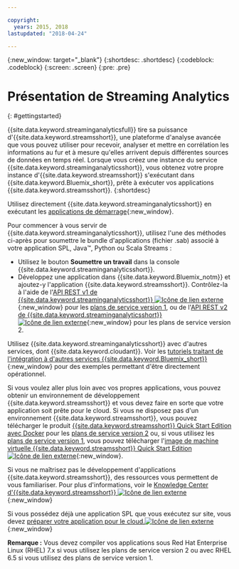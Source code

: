 ```yaml
---

copyright:
  years: 2015, 2018
lastupdated: "2018-04-24"

---
```


<!-- Attribute definitions -->
{:new_window: target="_blank"}
{:shortdesc: .shortdesc}
{:codeblock: .codeblock}
{:screen: .screen}
{:pre: .pre}


# Présentation de Streaming Analytics
{: #gettingstarted}

{{site.data.keyword.streaminganalyticsfull}} tire sa puissance d'{{site.data.keyword.streamsshort}}, une plateforme d'analyse avancée que vous pouvez utiliser pour recevoir, analyser et mettre en corrélation les informations au fur et à mesure qu'elles arrivent depuis différentes sources de données en temps réel. Lorsque vous créez une instance du service {{site.data.keyword.streaminganalyticsshort}}, vous obtenez votre propre instance d'{{site.data.keyword.streamsshort}} s'exécutant dans {{site.data.keyword.Bluemix_short}}, prête à exécuter vos applications {{site.data.keyword.streamsshort}}.
{:shortdesc}

Utilisez directement {{site.data.keyword.streaminganalyticsshort}} en exécutant les [applications de démarrage](/docs/services/StreamingAnalytics/t_starter_app_deploy.html){:new_window}.

Pour commencer à vous servir de {{site.data.keyword.streaminganalyticsshort}}, utilisez l'une des méthodes ci-après pour soumettre le bundle d'applications (fichier .sab) associé à votre application SPL, Java™, Python ou Scala Streams :
* Utilisez le bouton **Soumettre un travail** dans la console {{site.data.keyword.streaminganalyticsshort}}.
* Développez une application dans {{site.data.keyword.Bluemix_notm}} et ajoutez-y l'application {{site.data.keyword.streamsshort}}. Contrôlez-la à l'aide de l'[API REST v1 de {{site.data.keyword.streaminganalyticsshort}} ![Icône de lien externe](../../icons/launch-glyph.svg "Icône de lien externe")](https://console.bluemix.net/apidocs/220){:new_window} pour les [plans de service version 1](/docs/services/StreamingAnalytics/service_plans.html), ou
de l'[API REST v2 de {{site.data.keyword.streaminganalyticsshort}} ![Icône de lien externe](../../icons/launch-glyph.svg "Icône de lien externe")](https://console.bluemix.net/apidocs/1939){:new_window} pour les plans de service version 2. 

Utilisez {{site.data.keyword.streaminganalyticsshort}} avec d'autres services, dont {{site.data.keyword.cloudant}}. Voir les [tutoriels traitant de l'intégration à d'autres services {{site.data.keyword.Bluemix_short}}](/docs/services/StreamingAnalytics/r_integrating_cloudant_rest.html){:new_window} pour des exemples permettant d'être directement opérationnel.

Si vous voulez aller plus loin avec vos propres applications, vous pouvez obtenir un environnement de développement {{site.data.keyword.streamsshort}} et vous devez faire en sorte que votre application soit prête pour le cloud. Si vous ne disposez pas d'un environnement {{site.data.keyword.streamsshort}}, vous pouvez télécharger le produit [{{site.data.keyword.streamsshort}} Quick Start Edition avec Docker](https://www-01.ibm.com/marketing/iwm/iwm/web/preLogin.do?source=swg-ibmistvi) pour les [plans de service version 2](/docs/services/StreamingAnalytics/service_plans.html) ou, si vous utilisez les [plans de service version 1](/docs/services/StreamingAnalytics/service_plans.html), vous pouvez télécharger l'[image de machine virtuelle {{site.data.keyword.streamsshort}} Quick Start Edition ![Icône de lien externe](../../icons/launch-glyph.svg "Icône de lien externe")](http://ibmstreams.github.io/streamsx.documentation/docs/4.2/qse-intro/){:new_window}. 

Si vous ne maîtrisez pas le développement d'applications {{site.data.keyword.streamsshort}}, des ressources vous permettent de vous familiariser. Pour plus d'informations, voir le [Knowledge Center d'{{site.data.keyword.streamsshort}} ![Icône de lien externe](../../icons/launch-glyph.svg "Icône de lien externe")](https://www.ibm.com/support/knowledgecenter/en/SSCRJU_4.2.1/com.ibm.streams.welcome.doc/doc/kc-homepage.html){:new_window}

Si vous possédez déjà une application SPL que vous exécutez sur site, vous devez [préparer votre application pour le cloud.![Icône de lien externe](../../icons/launch-glyph.svg "Icône de lien externe")](https://developer.ibm.com/streamsdev/docs/getting-spl-application-ready-cloud/){:new_window}

**Remarque :** Vous devez compiler vos applications sous Red Hat Enterprise Linux (RHEL) 7.x si vous utilisez les plans de service version 2 ou avec RHEL 6.5 si vous utilisez des plans de service version 1. 
